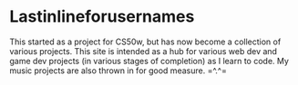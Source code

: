 # Lastinlineforusernames

This started as a project for CS50w, but has now become a collection of various projects. This site is intended as a hub for various web dev and game dev projects (in various stages of completion) as I learn to code. My music projects are also thrown in for good measure. =^.^=
